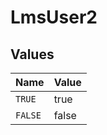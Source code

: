 # LmsUser2


## Values

| Name    | Value   |
| ------- | ------- |
| `TRUE`  | true    |
| `FALSE` | false   |